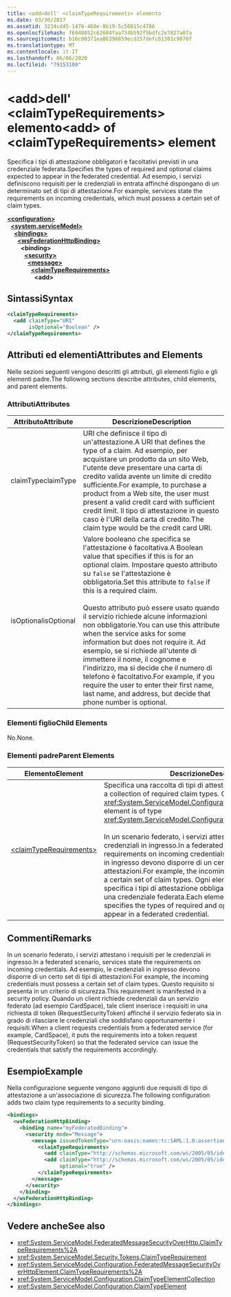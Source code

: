 ```yaml
---
title: <add>dell' <claimTypeRequirements> elemento
ms.date: 03/30/2017
ms.assetid: 3234cd45-1478-468e-8b19-5c50815c4786
ms.openlocfilehash: f6948052c62684faa734b592f5bdfc2e7827a07a
ms.sourcegitcommit: b16c00371ea06398859ecd157defc81301c9070f
ms.translationtype: MT
ms.contentlocale: it-IT
ms.lasthandoff: 06/06/2020
ms.locfileid: "79153100"
---
```

# <a name="add-of-claimtyperequirements-element"></a><span data-ttu-id="7275e-102">\<add>dell' \<claimTypeRequirements> elemento</span><span class="sxs-lookup"><span data-stu-id="7275e-102">\<add> of \<claimTypeRequirements> element</span></span>
<span data-ttu-id="7275e-103">Specifica i tipi di attestazione obbligatori e facoltativi previsti in una credenziale federata.</span><span class="sxs-lookup"><span data-stu-id="7275e-103">Specifies the types of required and optional claims expected to appear in the federated credential.</span></span> <span data-ttu-id="7275e-104">Ad esempio, i servizi definiscono requisiti per le credenziali in entrata affinché dispongano di un determinato set di tipi di attestazione.</span><span class="sxs-lookup"><span data-stu-id="7275e-104">For example, services state the requirements on incoming credentials, which must possess a certain set of claim types.</span></span>  
  
[**\<configuration>**](../configuration-element.md)\
&nbsp;&nbsp;[**\<system.serviceModel>**](system-servicemodel.md)\
&nbsp;&nbsp;&nbsp;&nbsp;[**\<bindings>**](bindings.md)\
&nbsp;&nbsp;&nbsp;&nbsp;&nbsp;&nbsp;[**\<wsFederationHttpBinding>**](wsfederationhttpbinding.md)\
&nbsp;&nbsp;&nbsp;&nbsp;&nbsp;&nbsp;&nbsp;&nbsp;**\<binding>**\
&nbsp;&nbsp;&nbsp;&nbsp;&nbsp;&nbsp;&nbsp;&nbsp;&nbsp;&nbsp;[**\<security>**](security-of-custombinding.md)\
&nbsp;&nbsp;&nbsp;&nbsp;&nbsp;&nbsp;&nbsp;&nbsp;&nbsp;&nbsp;&nbsp;&nbsp;[**\<message>**](message-element-of-wsfederationhttpbinding.md)\
&nbsp;&nbsp;&nbsp;&nbsp;&nbsp;&nbsp;&nbsp;&nbsp;&nbsp;&nbsp;&nbsp;&nbsp;&nbsp;&nbsp;[**\<claimTypeRequirements>**](claimtyperequirements-for-message.md)\
&nbsp;&nbsp;&nbsp;&nbsp;&nbsp;&nbsp;&nbsp;&nbsp;&nbsp;&nbsp;&nbsp;&nbsp;&nbsp;&nbsp;&nbsp;&nbsp;**\<add>**
  
## <a name="syntax"></a><span data-ttu-id="7275e-105">Sintassi</span><span class="sxs-lookup"><span data-stu-id="7275e-105">Syntax</span></span>  
  
```xml  
<claimTypeRequirements>
  <add claimType="URI"
       isOptional="Boolean" />
</claimTypeRequirements>
```  
  
## <a name="attributes-and-elements"></a><span data-ttu-id="7275e-106">Attributi ed elementi</span><span class="sxs-lookup"><span data-stu-id="7275e-106">Attributes and Elements</span></span>  
 <span data-ttu-id="7275e-107">Nelle sezioni seguenti vengono descritti gli attributi, gli elementi figlio e gli elementi padre.</span><span class="sxs-lookup"><span data-stu-id="7275e-107">The following sections describe attributes, child elements, and parent elements.</span></span>  
  
### <a name="attributes"></a><span data-ttu-id="7275e-108">Attributi</span><span class="sxs-lookup"><span data-stu-id="7275e-108">Attributes</span></span>  
  
|<span data-ttu-id="7275e-109">Attributo</span><span class="sxs-lookup"><span data-stu-id="7275e-109">Attribute</span></span>|<span data-ttu-id="7275e-110">Descrizione</span><span class="sxs-lookup"><span data-stu-id="7275e-110">Description</span></span>|  
|---------------|-----------------|  
|<span data-ttu-id="7275e-111">claimType</span><span class="sxs-lookup"><span data-stu-id="7275e-111">claimType</span></span>|<span data-ttu-id="7275e-112">URI che definisce il tipo di un'attestazione.</span><span class="sxs-lookup"><span data-stu-id="7275e-112">A URI that defines the type of a claim.</span></span> <span data-ttu-id="7275e-113">Ad esempio, per acquistare un prodotto da un sito Web, l'utente deve presentare una carta di credito valida avente un limite di credito sufficiente.</span><span class="sxs-lookup"><span data-stu-id="7275e-113">For example, to purchase a product from a Web site, the user must present a valid credit card with sufficient credit limit.</span></span> <span data-ttu-id="7275e-114">Il tipo di attestazione in questo caso è l'URI della carta di credito.</span><span class="sxs-lookup"><span data-stu-id="7275e-114">The claim type would be the credit card URI.</span></span>|  
|<span data-ttu-id="7275e-115">isOptional</span><span class="sxs-lookup"><span data-stu-id="7275e-115">isOptional</span></span>|<span data-ttu-id="7275e-116">Valore booleano che specifica se l'attestazione è facoltativa.</span><span class="sxs-lookup"><span data-stu-id="7275e-116">A Boolean value that specifies if this is for an optional claim.</span></span> <span data-ttu-id="7275e-117">Impostare questo attributo su `false` se l'attestazione è obbligatoria.</span><span class="sxs-lookup"><span data-stu-id="7275e-117">Set this attribute to `false` if this is a required claim.</span></span><br /><br /> <span data-ttu-id="7275e-118">Questo attributo può essere usato quando il servizio richiede alcune informazioni non obbligatorie.</span><span class="sxs-lookup"><span data-stu-id="7275e-118">You can use this attribute when the service asks for some information but does not require it.</span></span> <span data-ttu-id="7275e-119">Ad esempio, se si richiede all'utente di immettere il nome, il cognome e l'indirizzo, ma si decide che il numero di telefono è facoltativo.</span><span class="sxs-lookup"><span data-stu-id="7275e-119">For example, if you require the user to enter their first name, last name, and address, but decide that phone number is optional.</span></span>|  
  
### <a name="child-elements"></a><span data-ttu-id="7275e-120">Elementi figlio</span><span class="sxs-lookup"><span data-stu-id="7275e-120">Child Elements</span></span>  
 <span data-ttu-id="7275e-121">No.</span><span class="sxs-lookup"><span data-stu-id="7275e-121">None.</span></span>  
  
### <a name="parent-elements"></a><span data-ttu-id="7275e-122">Elementi padre</span><span class="sxs-lookup"><span data-stu-id="7275e-122">Parent Elements</span></span>  
  
|<span data-ttu-id="7275e-123">Elemento</span><span class="sxs-lookup"><span data-stu-id="7275e-123">Element</span></span>|<span data-ttu-id="7275e-124">Descrizione</span><span class="sxs-lookup"><span data-stu-id="7275e-124">Description</span></span>|  
|-------------|-----------------|  
|[\<claimTypeRequirements>](claimtyperequirements-for-message.md)|<span data-ttu-id="7275e-125">Specifica una raccolta di tipi di attestazione obbligatori.</span><span class="sxs-lookup"><span data-stu-id="7275e-125">Specifies a collection of required claim types.</span></span> <span data-ttu-id="7275e-126">Ciascun elemento è di tipo <xref:System.ServiceModel.Configuration.ClaimTypeElement>.</span><span class="sxs-lookup"><span data-stu-id="7275e-126">Each element is of type <xref:System.ServiceModel.Configuration.ClaimTypeElement>.</span></span><br /><br /> <span data-ttu-id="7275e-127">In un scenario federato, i servizi attestano i requisiti per le credenziali in ingresso.</span><span class="sxs-lookup"><span data-stu-id="7275e-127">In a federated scenario, services state the requirements on incoming credentials.</span></span> <span data-ttu-id="7275e-128">Ad esempio, le credenziali in ingresso devono disporre di un certo set di tipi di attestazioni.</span><span class="sxs-lookup"><span data-stu-id="7275e-128">For example, the incoming credentials must possess a certain set of claim types.</span></span> <span data-ttu-id="7275e-129">Ogni elemento di questa raccolta specifica i tipi di attestazione obbligatori e facoltativi previsti in una credenziale federata.</span><span class="sxs-lookup"><span data-stu-id="7275e-129">Each element in this collection specifies the types of required and optional claims expected to appear in a federated credential.</span></span>|  
  
## <a name="remarks"></a><span data-ttu-id="7275e-130">Commenti</span><span class="sxs-lookup"><span data-stu-id="7275e-130">Remarks</span></span>  
 <span data-ttu-id="7275e-131">In un scenario federato, i servizi attestano i requisiti per le credenziali in ingresso.</span><span class="sxs-lookup"><span data-stu-id="7275e-131">In a federated scenario, services state the requirements on incoming credentials.</span></span> <span data-ttu-id="7275e-132">Ad esempio, le credenziali in ingresso devono disporre di un certo set di tipi di attestazioni.</span><span class="sxs-lookup"><span data-stu-id="7275e-132">For example, the incoming credentials must possess a certain set of claim types.</span></span> <span data-ttu-id="7275e-133">Questo requisito si presenta in un criterio di sicurezza.</span><span class="sxs-lookup"><span data-stu-id="7275e-133">This requirement is manifested in a security policy.</span></span> <span data-ttu-id="7275e-134">Quando un client richiede credenziali da un servizio federato (ad esempio CardSpace), tale client inserisce i requisiti in una richiesta di token (RequestSecurityToken) affinché il servizio federato sia in grado di rilasciare le credenziali che soddisfano opportunamente i requisiti.</span><span class="sxs-lookup"><span data-stu-id="7275e-134">When a client requests credentials from a federated service (for example, CardSpace), it puts the requirements into a token request (RequestSecurityToken) so that the federated service can issue the credentials that satisfy the requirements accordingly.</span></span>  
  
## <a name="example"></a><span data-ttu-id="7275e-135">Esempio</span><span class="sxs-lookup"><span data-stu-id="7275e-135">Example</span></span>  
 <span data-ttu-id="7275e-136">Nella configurazione seguente vengono aggiunti due requisiti di tipo di attestazione a un'associazione di sicurezza.</span><span class="sxs-lookup"><span data-stu-id="7275e-136">The following configuration adds two claim type requirements to a security binding.</span></span>  
  
```xml  
<bindings>
  <wsFederationHttpBinding>
    <binding name="myFederatedBinding">
      <security mode="Message">
        <message issuedTokenType="urn:oasis:names:tc:SAML:1.0:assertion">
          <claimTypeRequirements>
            <add claimType="http://schemas.microsoft.com/ws/2005/05/identity/claims/EmailAddress" />
            <add claimType="http://schemas.microsoft.com/ws/2005/05/identity/claims/UserName"
                 optional="true" />
          </claimTypeRequirements>
        </message>
      </security>
    </binding>
  </wsFederationHttpBinding>
</bindings>
```  
  
## <a name="see-also"></a><span data-ttu-id="7275e-137">Vedere anche</span><span class="sxs-lookup"><span data-stu-id="7275e-137">See also</span></span>

- <xref:System.ServiceModel.FederatedMessageSecurityOverHttp.ClaimTypeRequirements%2A>
- <xref:System.ServiceModel.Security.Tokens.ClaimTypeRequirement>
- <xref:System.ServiceModel.Configuration.FederatedMessageSecurityOverHttpElement.ClaimTypeRequirements%2A>
- <xref:System.ServiceModel.Configuration.ClaimTypeElementCollection>
- <xref:System.ServiceModel.Configuration.ClaimTypeElement>
